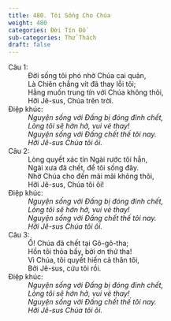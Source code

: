 ```yaml
---
title: 480. Tôi Sống Cho Chúa
weight: 480
categories: Đời Tín Đồ
sub-categories: Thử Thách
draft: false
---
```

<dl><dt>Câu 1:</dt><dd data-verse="1">Đời sống tôi phó nhờ Chúa cai quản, <br/>Là Chiên chẳng vít đã thay lỗi tôi; <br/>Hằng muốn trung tín với Chúa không thôi, <br/>Hỡi Jê-sus, Chúa trên trời. </dd><dt>Điệp khúc:</dt><dd data-chorus="1"><em>Nguyện sống với Đấng bị đóng đinh chết, <br/>Lòng tôi sẽ hớn hở, vui vẻ thay! <br/>Nguyện sống với Đấng chết thế tôi nay. <br/>Hỡi Jê-sus Chúa tôi ôi. </em></dd><dt>Câu 2:</dt><dd data-verse="2">Lòng quyết xác tín Ngài rước tôi hẳn, <br/>Ngài xưa đã chết, để tôi sống đây. <br/>Nhờ Chúa cho đến mãi mãi không thôi, <br/>Hỡi Jê-sus, Chúa tôi ôi! </dd><dt>Điệp khúc:</dt><dd data-chorus="1"><em>Nguyện sống với Đấng bị đóng đinh chết, <br/>Lòng tôi sẽ hớn hở, vui vẻ thay! <br/>Nguyện sống với Đấng chết thế tôi nay. <br/>Hỡi Jê-sus Chúa tôi ôi. </em></dd><dt>Câu 3:</dt><dd data-verse="3">Ồ! Chúa đã chết tại Gô-gô-tha; <br/>Hồn tôi thỏa bấy, bởi ơn thứ tha! <br/>Vì Chúa, tôi quyết hiến cả thân tôi, <br/>Bởi Jê-sus, cứu tôi rồi. </dd><dt>Điệp khúc:</dt><dd data-chorus="1"><em>Nguyện sống với Đấng bị đóng đinh chết, <br/>Lòng tôi sẽ hớn hở, vui vẻ thay! <br/>Nguyện sống với Đấng chết thế tôi nay. <br/>Hỡi Jê-sus Chúa tôi ôi. </em></dd></dl>